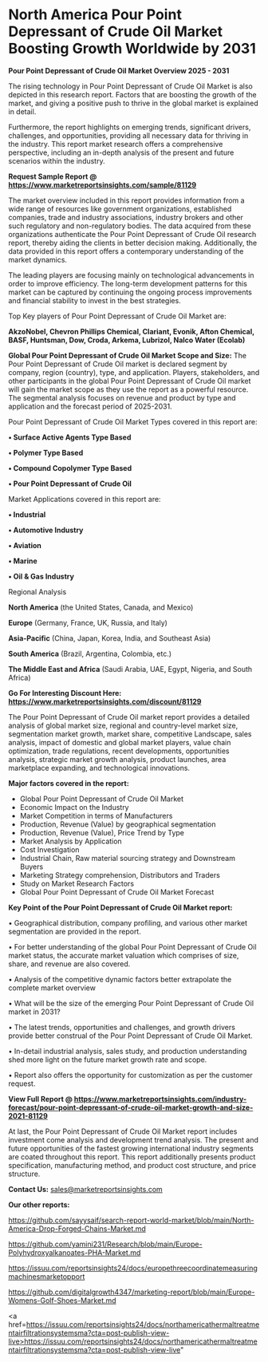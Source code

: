 # North America Pour Point Depressant of Crude Oil Market Boosting Growth Worldwide by 2031

<Strong> Pour Point Depressant of Crude Oil Market Overview 2025 - 2031</strong>

The rising technology in Pour Point Depressant of Crude Oil Market is also depicted in this research report. Factors that are boosting the growth of the market, and giving a positive push to thrive in the global market is explained in detail.

Furthermore, the report highlights on emerging trends, significant drivers, challenges, and opportunities, providing all necessary data for thriving in the industry. This report market research offers a comprehensive perspective, including an in-depth analysis of the present and future scenarios within the industry.

<strong>Request Sample Report @ <a href=https://www.marketreportsinsights.com/sample/81129>https://www.marketreportsinsights.com/sample/81129</a></strong>

The market overview included in this report provides information from a wide range of resources like government organizations, established companies, trade and industry associations, industry brokers and other such regulatory and non-regulatory bodies. The data acquired from these organizations authenticate the Pour Point Depressant of Crude Oil research report, thereby aiding the clients in better decision making. Additionally, the data provided in this report offers a contemporary understanding of the market dynamics.

The leading players are focusing mainly on technological advancements in order to improve efficiency. The long-term development patterns for this market can be captured by continuing the ongoing process improvements and financial stability to invest in the best strategies.

Top Key players of Pour Point Depressant of Crude Oil Market are:

<strong>AkzoNobel, Chevron Phillips Chemical, Clariant, Evonik, Afton Chemical, BASF, Huntsman, Dow, Croda, Arkema, Lubrizol, Nalco Water (Ecolab)</strong>

<strong><b>Global Pour Point Depressant of Crude Oil Market Scope and Size:</b></strong>
The Pour Point Depressant of Crude Oil market is declared segment by company, region (country), type, and application. Players, stakeholders, and other participants in the global Pour Point Depressant of Crude Oil market will gain the market scope as they use the report as a powerful resource. The segmental analysis focuses on revenue and product by type and application and the forecast period of 2025-2031.

Pour Point Depressant of Crude Oil Market Types covered in this report are:

<strong>• Surface Active Agents Type Based

• Polymer Type Based

• Compound Copolymer Type Based

• Pour Point Depressant of Crude Oil</strong>

Market Applications covered in this report are:

<strong>• Industrial

• Automotive Industry

• Aviation

• Marine

• Oil & Gas Industry</strong> 

Regional Analysis

<strong>North America</strong> (the United States, Canada, and Mexico)

<strong>Europe</strong> (Germany, France, UK, Russia, and Italy)

<strong>Asia-Pacific</strong> (China, Japan, Korea, India, and Southeast Asia)

<strong>South America</strong> (Brazil, Argentina, Colombia, etc.)

<strong>The Middle East and Africa</strong> (Saudi Arabia, UAE, Egypt, Nigeria, and South Africa)

<strong>Go For Interesting Discount Here: <a href=https://www.marketreportsinsights.com/discount/81129>https://www.marketreportsinsights.com/discount/81129</a></strong>

The Pour Point Depressant of Crude Oil market report provides a detailed analysis of global market size, regional and country-level market size, segmentation market growth, market share, competitive Landscape, sales analysis, impact of domestic and global market players, value chain optimization, trade regulations, recent developments, opportunities analysis, strategic market growth analysis, product launches, area marketplace expanding, and technological innovations.

<strong><b>Major factors covered in the report:</b></strong>
<ul>
  <li>Global Pour Point Depressant of Crude Oil Market </li>
  <li>Economic Impact on the Industry</li>
  <li>Market Competition in terms of Manufacturers</li>
  <li>Production, Revenue (Value) by geographical segmentation</li>
  <li>Production, Revenue (Value), Price Trend by Type</li>
  <li>Market Analysis by Application</li>
  <li>Cost Investigation</li>
  <li>Industrial Chain, Raw material sourcing strategy and Downstream Buyers</li>
  <li>Marketing Strategy comprehension, Distributors and Traders</li>
  <li>Study on Market Research Factors</li>
  <li>Global Pour Point Depressant of Crude Oil Market Forecast</li>
</ul>

<strong><b>Key Point of the Pour Point Depressant of Crude Oil Market report:</b></strong>

• Geographical distribution, company profiling, and various other market segmentation are provided in the report.

• For better understanding of the global Pour Point Depressant of Crude Oil market status, the accurate market valuation which comprises of size, share, and revenue are also covered.

• Analysis of the competitive dynamic factors better extrapolate the complete market overview

• What will be the size of the emerging Pour Point Depressant of Crude Oil market in 2031?

• The latest trends, opportunities and challenges, and growth drivers provide better construal of the Pour Point Depressant of Crude Oil Market.

• In-detail industrial analysis, sales study, and production understanding shed more light on the future market growth rate and scope.

• Report also offers the opportunity for customization as per the customer request.

<strong><b>View Full Report @ <a href=https://www.marketreportsinsights.com/industry-forecast/pour-point-depressant-of-crude-oil-market-growth-and-size-2021-81129>https://www.marketreportsinsights.com/industry-forecast/pour-point-depressant-of-crude-oil-market-growth-and-size-2021-81129</a></b></strong>


At last, the Pour Point Depressant of Crude Oil Market report includes investment come analysis and development trend analysis. The present and future opportunities of the fastest growing international industry segments are coated throughout this report. This report additionally presents product specification, manufacturing method, and product cost structure, and price structure.

<strong>Contact Us:</strong>
sales@marketreportsinsights.com

<strong>Our other reports:</strong>

<a href=https://github.com/sayysaif/search-report-world-market/blob/main/North-America-Drop-Forged-Chains-Market.md>https://github.com/sayysaif/search-report-world-market/blob/main/North-America-Drop-Forged-Chains-Market.md</a>

<a href=https://github.com/yamini231/Research/blob/main/Europe-Polyhydroxyalkanoates-PHA-Market.md>https://github.com/yamini231/Research/blob/main/Europe-Polyhydroxyalkanoates-PHA-Market.md</a>

<a href=https://issuu.com/reportsinsights24/docs/europethreecoordinatemeasuringmachinesmarketopport>https://issuu.com/reportsinsights24/docs/europethreecoordinatemeasuringmachinesmarketopport</a>

<a href=https://github.com/digitalgrowth4347/marketing-report/blob/main/Europe-Womens-Golf-Shoes-Market.md>https://github.com/digitalgrowth4347/marketing-report/blob/main/Europe-Womens-Golf-Shoes-Market.md</a>

<a href=https://issuu.com/reportsinsights24/docs/northamericathermaltreatmentairfiltrationsystemsma?cta=post-publish-view-live>https://issuu.com/reportsinsights24/docs/northamericathermaltreatmentairfiltrationsystemsma?cta=post-publish-view-live</a>"
